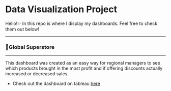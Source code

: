 # Data Visualization Project
Hello!✨
In this repo is where I display my dashboards. Feel free to check them out below!


***
### 🏢Global Superstore 
***
This dashboard was created as an easy way for regional managers to see which products brought in the most profit and if offering discounts actually increased or decreased sales. 
- Check out the dashboard on tableau [here](https://public.tableau.com/app/profile/a.kia/viz/GlobalPerfromance/GlobalPerformanceDashboard?publish=yes)
